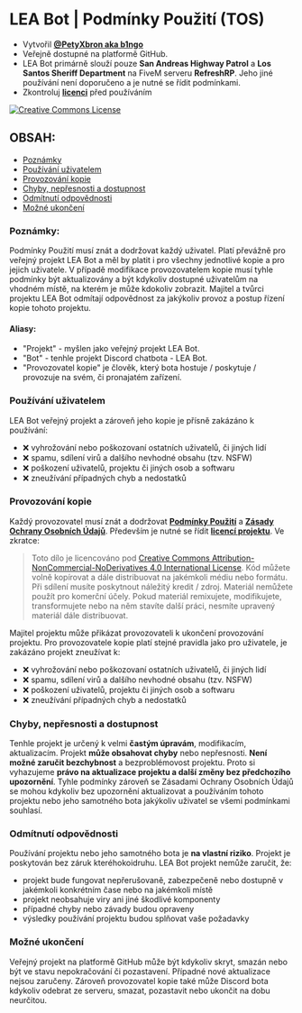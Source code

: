 # LEA Bot | Podmínky Použití (TOS)
- Vytvořil **[@PetyXbron aka b1ngo](https://github.com/PetyXbron/)**
- Veřejně dostupné na platformě GitHub.
- LEA Bot primárně slouží pouze **San Andreas Highway Patrol** a **Los Santos Sheriff Department** na FiveM serveru **RefreshRP**. Jeho jiné používání není doporučeno a je nutné se řídit podmínkami.
- Zkontroluj **[licenci](/LICENSE.md)** před používáním

[![Creative Commons License](https://i.creativecommons.org/l/by-nc-nd/4.0/88x31.png)](http://creativecommons.org/licenses/by-nc-nd/4.0/)

## OBSAH:
- [Poznámky](#poznámky)
- [Používání uživatelem](#používání-uživatelem)
- [Provozování kopie](#provozování-kopie)
- [Chyby, nepřesnosti a dostupnost](#chyby-nepřesnosti-a-dostupnost)
- [Odmítnutí odpovědnosti](#odmítnutí-odpovědnosti)
- [Možné ukončení](#možné-ukončení)

### Poznámky:
Podmínky Použití musí znát a dodržovat každý uživatel. Platí převážně pro veřejný projekt LEA Bot a měl by platit i pro všechny jednotlivé kopie a pro jejich uživatele. V případě modifikace provozovatelem kopie musí tyhle podmínky být aktualizovány a být kdykoliv dostupné uživatelům na vhodném místě, na kterém je může kdokoliv zobrazit.
Majitel a tvůrci projektu LEA Bot odmítají odpovědnost za jakýkoliv provoz a postup řízení kopie tohoto projektu.
#### Aliasy:
- "Projekt" - myšlen jako veřejný projekt LEA Bot.
- "Bot" - tenhle projekt Discord chatbota - LEA Bot.
- "Provozovatel kopie" je člověk, který bota hostuje / poskytuje / provozuje na svém, či pronajatém zařízení.

### Používání uživatelem
LEA Bot veřejný projekt a zároveň jeho kopie je přísně zakázáno k používání:
- ❌ vyhrožování nebo poškozovaní ostatních uživatelů, či jiných lidí
- ❌ spamu, sdílení virů a dalšího nevhodné obsahu (tzv. NSFW)
- ❌ poškození uživatelů, projektu či jiných osob a softwaru
- ❌ zneužívání případných chyb a nedostatků

### Provozování kopie
Každý provozovatel musí znát a dodržovat **[Podmínky Použití](/docs/terms-of-use.md)** a **[Zásady Ochrany Osobních Údajů](/docs/privacy-policy.md)**.
Především je nutné se řídit **[licencí projektu](/LICENSE.md)**. Ve zkratce:

> Toto dílo je licencováno pod [Creative Commons Attribution-NonCommercial-NoDerivatives 4.0 International License](http://creativecommons.org/licenses/by-nc-nd/4.0/).
Kód můžete volně kopírovat a dále distribuovat na jakémkoli médiu nebo formátu. Při sdílení musíte poskytnout náležitý kredit / zdroj. Materiál nemůžete použít pro komerční účely. Pokud materiál remixujete, modifikujete, transformujete nebo na něm stavíte další práci, nesmíte upravený materiál dále distribuovat.

Majitel projektu může přikázat provozovateli k ukončení provozování projektu. Pro provozovatele kopie platí stejné pravidla jako pro uživatele, je zakázáno projekt zneužívat k:
- ❌ vyhrožování nebo poškozovaní ostatních uživatelů, či jiných lidí
- ❌ spamu, sdílení virů a dalšího nevhodné obsahu (tzv. NSFW)
- ❌ poškození uživatelů, projektu či jiných osob a softwaru
- ❌ zneužívání případných chyb a nedostatků

### Chyby, nepřesnosti a dostupnost
Tenhle projekt je určený k velmi **častým úpravám**, modifikacím, aktualizacím. Projekt **může obsahovat chyby** nebo nepřesnosti. **Není možné zaručit bezchybnost** a bezproblémovost projektu. Proto si vyhazujeme **právo na aktualizace projektu a další změny bez předchozího upozornění**. Tyhle podmínky zároveň se Zásadami Ochrany Osobních Údajů se mohou kdykoliv bez upozornění aktualizovat a používáním tohoto projektu nebo jeho samotného bota jakýkoliv uživatel se všemi podmínkami souhlasí.

### Odmítnutí odpovědnosti
Používání projektu nebo jeho samotného bota je **na vlastní riziko**. Projekt je poskytován bez záruk kteréhokoidruhu. LEA Bot projekt nemůže zaručit, že:
- projekt bude fungovat nepřerušovaně, zabezpečeně nebo dostupně v jakémkoli konkrétním čase nebo na jakémkoli místě
- projekt neobsahuje viry ani jiné škodlivé komponenty
- případné chyby nebo závady budou opraveny
- výsledky používání projektu budou splňovat vaše požadavky

### Možné ukončení
Veřejný projekt na platformě GitHub může být kdykoliv skryt, smazán nebo být ve stavu nepokračování či pozastavení. Případné nové aktualizace nejsou zaručeny.
Zároveň provozovatel kopie také může Discord bota kdykoliv odebrat ze serveru, smazat, pozastavit nebo ukončit na dobu neurčitou.